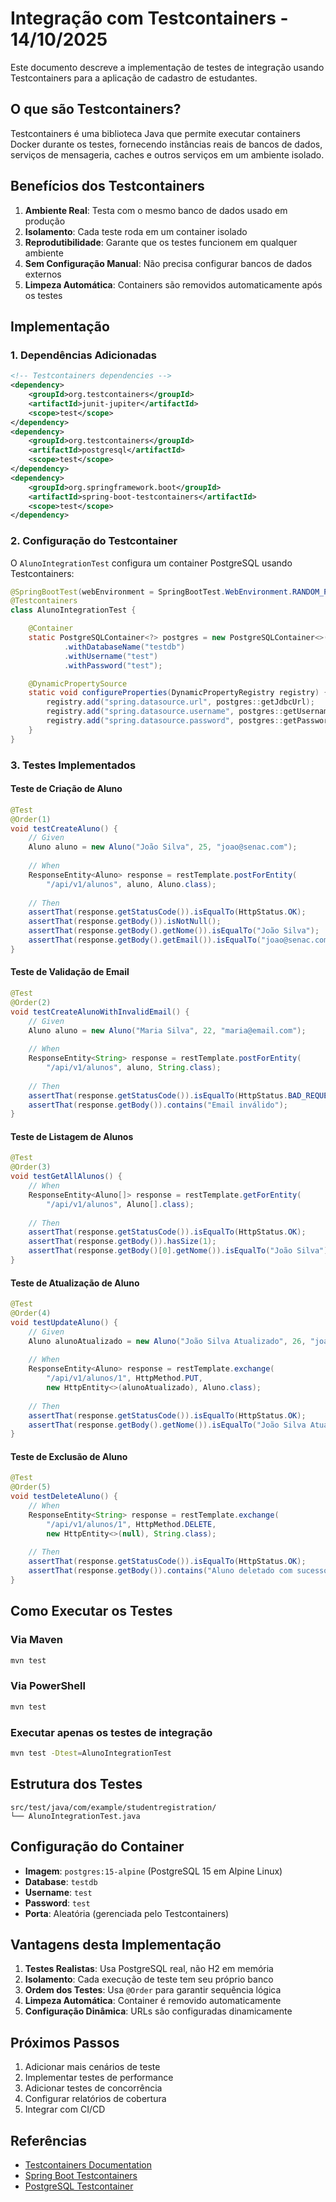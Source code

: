 # Integração com Testcontainers - 14/10/2025

Este documento descreve a implementação de testes de integração usando Testcontainers para a aplicação de cadastro de estudantes.

## O que são Testcontainers?

Testcontainers é uma biblioteca Java que permite executar containers Docker durante os testes, fornecendo instâncias reais de bancos de dados, serviços de mensageria, caches e outros serviços em um ambiente isolado.

## Benefícios dos Testcontainers

1. **Ambiente Real**: Testa com o mesmo banco de dados usado em produção
2. **Isolamento**: Cada teste roda em um container isolado
3. **Reprodutibilidade**: Garante que os testes funcionem em qualquer ambiente
4. **Sem Configuração Manual**: Não precisa configurar bancos de dados externos
5. **Limpeza Automática**: Containers são removidos automaticamente após os testes

## Implementação

### 1. Dependências Adicionadas

```xml
<!-- Testcontainers dependencies -->
<dependency>
    <groupId>org.testcontainers</groupId>
    <artifactId>junit-jupiter</artifactId>
    <scope>test</scope>
</dependency>
<dependency>
    <groupId>org.testcontainers</groupId>
    <artifactId>postgresql</artifactId>
    <scope>test</scope>
</dependency>
<dependency>
    <groupId>org.springframework.boot</groupId>
    <artifactId>spring-boot-testcontainers</artifactId>
    <scope>test</scope>
</dependency>
```

### 2. Configuração do Testcontainer

O `AlunoIntegrationTest` configura um container PostgreSQL usando Testcontainers:

```java
@SpringBootTest(webEnvironment = SpringBootTest.WebEnvironment.RANDOM_PORT)
@Testcontainers
class AlunoIntegrationTest {

    @Container
    static PostgreSQLContainer<?> postgres = new PostgreSQLContainer<>("postgres:15-alpine")
            .withDatabaseName("testdb")
            .withUsername("test")
            .withPassword("test");

    @DynamicPropertySource
    static void configureProperties(DynamicPropertyRegistry registry) {
        registry.add("spring.datasource.url", postgres::getJdbcUrl);
        registry.add("spring.datasource.username", postgres::getUsername);
        registry.add("spring.datasource.password", postgres::getPassword);
    }
}
```

### 3. Testes Implementados

#### Teste de Criação de Aluno
```java
@Test
@Order(1)
void testCreateAluno() {
    // Given
    Aluno aluno = new Aluno("João Silva", 25, "joao@senac.com");
    
    // When
    ResponseEntity<Aluno> response = restTemplate.postForEntity(
        "/api/v1/alunos", aluno, Aluno.class);
    
    // Then
    assertThat(response.getStatusCode()).isEqualTo(HttpStatus.OK);
    assertThat(response.getBody()).isNotNull();
    assertThat(response.getBody().getNome()).isEqualTo("João Silva");
    assertThat(response.getBody().getEmail()).isEqualTo("joao@senac.com");
}
```

#### Teste de Validação de Email
```java
@Test
@Order(2)
void testCreateAlunoWithInvalidEmail() {
    // Given
    Aluno aluno = new Aluno("Maria Silva", 22, "maria@email.com");
    
    // When
    ResponseEntity<String> response = restTemplate.postForEntity(
        "/api/v1/alunos", aluno, String.class);
    
    // Then
    assertThat(response.getStatusCode()).isEqualTo(HttpStatus.BAD_REQUEST);
    assertThat(response.getBody()).contains("Email inválido");
}
```

#### Teste de Listagem de Alunos
```java
@Test
@Order(3)
void testGetAllAlunos() {
    // When
    ResponseEntity<Aluno[]> response = restTemplate.getForEntity(
        "/api/v1/alunos", Aluno[].class);
    
    // Then
    assertThat(response.getStatusCode()).isEqualTo(HttpStatus.OK);
    assertThat(response.getBody()).hasSize(1);
    assertThat(response.getBody()[0].getNome()).isEqualTo("João Silva");
}
```

#### Teste de Atualização de Aluno
```java
@Test
@Order(4)
void testUpdateAluno() {
    // Given
    Aluno alunoAtualizado = new Aluno("João Silva Atualizado", 26, "joao.atualizado@senac.com");
    
    // When
    ResponseEntity<Aluno> response = restTemplate.exchange(
        "/api/v1/alunos/1", HttpMethod.PUT, 
        new HttpEntity<>(alunoAtualizado), Aluno.class);
    
    // Then
    assertThat(response.getStatusCode()).isEqualTo(HttpStatus.OK);
    assertThat(response.getBody().getNome()).isEqualTo("João Silva Atualizado");
}
```

#### Teste de Exclusão de Aluno
```java
@Test
@Order(5)
void testDeleteAluno() {
    // When
    ResponseEntity<String> response = restTemplate.exchange(
        "/api/v1/alunos/1", HttpMethod.DELETE, 
        new HttpEntity<>(null), String.class);
    
    // Then
    assertThat(response.getStatusCode()).isEqualTo(HttpStatus.OK);
    assertThat(response.getBody()).contains("Aluno deletado com sucesso");
}
```

## Como Executar os Testes

### Via Maven
```bash
mvn test
```

### Via PowerShell
```powershell
mvn test
```

### Executar apenas os testes de integração
```bash
mvn test -Dtest=AlunoIntegrationTest
```

## Estrutura dos Testes

```
src/test/java/com/example/studentregistration/
└── AlunoIntegrationTest.java
```

## Configuração do Container

- **Imagem**: `postgres:15-alpine` (PostgreSQL 15 em Alpine Linux)
- **Database**: `testdb`
- **Username**: `test`
- **Password**: `test`
- **Porta**: Aleatória (gerenciada pelo Testcontainers)

## Vantagens desta Implementação

1. **Testes Realistas**: Usa PostgreSQL real, não H2 em memória
2. **Isolamento**: Cada execução de teste tem seu próprio banco
3. **Ordem dos Testes**: Usa `@Order` para garantir sequência lógica
4. **Limpeza Automática**: Container é removido automaticamente
5. **Configuração Dinâmica**: URLs são configuradas dinamicamente

## Próximos Passos

1. Adicionar mais cenários de teste
2. Implementar testes de performance
3. Adicionar testes de concorrência
4. Configurar relatórios de cobertura
5. Integrar com CI/CD

## Referências

- [Testcontainers Documentation](https://www.testcontainers.org/)
- [Spring Boot Testcontainers](https://spring.io/guides/gs/testing-web/)
- [PostgreSQL Testcontainer](https://www.testcontainers.org/modules/databases/postgresql/)
